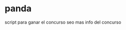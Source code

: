 # panda
script para ganar el concurso seo
mas info del concurso <a herf="https://www.raiolamandaynoelpanda.me/">
